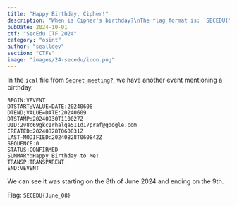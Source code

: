 ```yaml
---
title: "Happy Birthday, Cipher!"
description: "When is Cipher's birthday?\nThe flag format is: `SECEDU{Month_XX}`, where XX is the date."
pubDate: 2024-10-01
ctf: "SecEdu CTF 2024"
category: "osint"
author: "sealldev"
section: "CTFs"
image: "images/24-secedu/icon.png"
---
```




In the `ical` file from [`Secret meeting?`](24-seceduw2-secretmeeting), we have another event mentioning a birthday.

```
BEGIN:VEVENT
DTSTART;VALUE=DATE:20240608
DTEND;VALUE=DATE:20240609
DTSTAMP:20240930T110027Z
UID:2v8c69gkc1rhalqa511d17praf@google.com
CREATED:20240828T060831Z
LAST-MODIFIED:20240828T060842Z
SEQUENCE:0
STATUS:CONFIRMED
SUMMARY:Happy Birthday to Me!
TRANSP:TRANSPARENT
END:VEVENT
```

We can see it was starting on the 8th of June 2024 and ending on the 9th.

Flag: `SECEDU{June_08}`